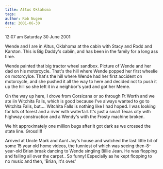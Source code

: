 ```yaml
---
title: Altus Oklahoma
tags: 
author: Rob Nugen
date: 2001-06-30
---
```


<p class=date>12:07 am Saturday 30 June 2001</p>

<p>Wende and I are in Altus, Oklahoma at the cabin with Stacy and Rodd
and Karston.  This is Big Daddy's cabiin, and has been in the family
for a long ass time.</p>

<p>Wende painted that big tractor wheel sandbox.  Picture of Wende
and her dad on his motorcycle.  That's the hill where Wende popped her
first wheelie on motorcylce.  That's the hill where Wende had her
first accident on motorcycle, and she pushed it all the way to here
and decided not to push it up the hill so she left it in a neighbor's
yard and got her Meme.</p>

<p>On the way up here, I drove from Corsicana or so through Ft Worth
and we ate iin Witchita Falls, which is good because I've always
wanted to go to Witchita Falls, but....  Witchita Falls is nothing
like I had hoped.  I was looking for lots of forest and a river with
waterfall.  It's just a small Texas city with highway construction and
a Wendy's with the Frosty machine broken.</p>

<p>We hit approximately one million bugs after it got dark as we
crossed the state line.  Gross!!!!</p>

<p>Arrived at Uncle Mark and Aunt Joy's house and watched the last
little bit of some 15 year old home videos, the funniest of which was
seeing then-8-year-old Brian break dancing to Wende singiing Billie
Jean.  He was flopping and falling all over the carpet..  So funny!
Especially as he kept flopping to no music and then, 'Brian, it's
over.'</p>
